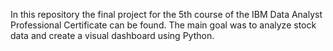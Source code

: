 In this repository the final project for the 5th course of the IBM Data Analyst Professional Certificate can be found. The main goal was to analyze stock data and create a visual dashboard using Python.

